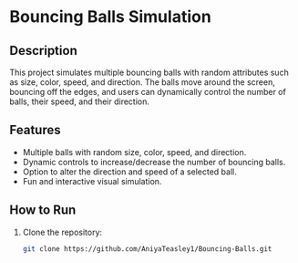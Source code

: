 # Bouncing Balls Simulation

## Description
This project simulates multiple bouncing balls with random attributes such as size, color, speed, and direction. The balls move around the screen, bouncing off the edges, and users can dynamically control the number of balls, their speed, and their direction.

## Features
- Multiple balls with random size, color, speed, and direction.
- Dynamic controls to increase/decrease the number of bouncing balls.
- Option to alter the direction and speed of a selected ball.
- Fun and interactive visual simulation.

## How to Run

1. Clone the repository:
   ```bash
   git clone https://github.com/AniyaTeasley1/Bouncing-Balls.git

